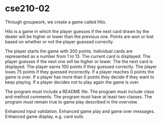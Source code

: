# cse210-02
Through groupwork, we create a game called Hilo.


Hilo is a game in which the player guesses if the next card drawn by the dealer will be higher or lower than the previous one. Points are won or lost based on whether or not the player guessed correctly.

The player starts the game with 300 points.
Individual cards are represented as a number from 1 to 13.
The current card is displayed.
The player guesses if the next one will be higher or lower.
The the next card is displayed.
The player earns 100 points if they guessed correctly.
The player loses 75 points if they guessed incorrectly.
If a player reaches 0 points the game is over.
If a player has more than 0 points they decide if they want to keep playing.
If a player decides not to play again the game is over.


The program must include a README file.
The program must include class and method comments.
The program must have at least two classes.
The program must remain true to game play described in the overview.

Enhanced input validation.
Enhanced game play and game over messages.
Enhanced game display, e.g. card suits
